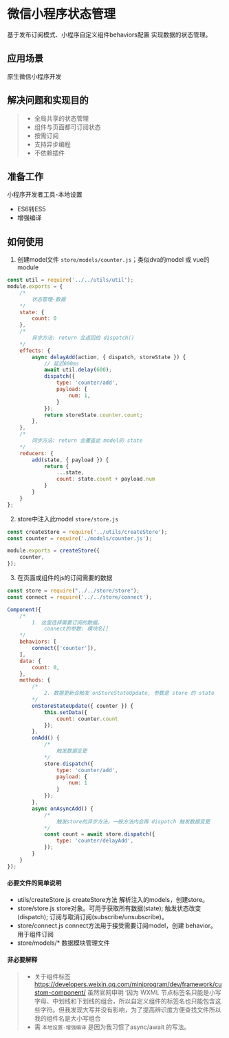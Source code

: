 # 微信小程序状态管理
基于发布订阅模式、小程序自定义组件behaviors配置 实现数据的状态管理。
   
## 应用场景
原生微信小程序开发

## 解决问题和实现目的
> * 全局共享的状态管理
> * 组件与页面都可订阅状态
> * 按需订阅
> * 支持异步编程
> * 不依赖插件

## 准备工作
小程序开发者工具-本地设置
* ES6转ES5
* 增强编译

## 如何使用
1. 创建model文件 `store/models/counter.js`；类似dva的model 或 vue的module
```javascript
const util = require('../../utils/util');
module.exports = {
    /* 
        状态管理-数据
    */
    state: {
        count: 0
    },
    /* 
        异步方法: return 会返回给 dispatch()
    */
    effects: {
        async delayAdd(action, { dispatch, storeState }) {
            // 延迟600ms
            await util.delay(600);
            dispatch({
                type: 'counter/add',
                payload: {
                    num: 1,
                }
            });
            return storeState.counter.count;
        },
    },
    /*
        同步方法: return 会覆盖此 model的 state
    */
    reducers: {
        add(state, { payload }) {
            return {
                ...state,
                count: state.count + payload.num
            }
        }
    }
};
```

2. store中注入此model `store/store.js`
```javascript
const createStore = require('../utils/createStore');
const counter = require('./models/counter.js');

module.exports = createStore({
    counter,
});
```

3. 在页面或组件的js的订阅需要的数据
```javascript
const store = require("../../store/store");
const connect = require('../../store/connect');

Component({
    /* 
        1. 这里选择需要订阅的数据。
            connect的参数: 模块名[]
    */
    behaviors: [
        connect(['counter']),
    ],
    data: {
        count: 0,
    },
    methods: {
        /*  
            2. 数据更新会触发 onStoreStateUpdate, 参数是 store 的 state
        */
        onStoreStateUpdate({ counter }) {
            this.setData({
                count: counter.count
            });
        },
        onAdd() {
            /* 
                触发数据变更
            */
            store.dispatch({
                type: 'counter/add',
                payload: {
                    num: 1
                }
            });
        },
        async onAsyncAdd() {
            /* 
                触发store的异步方法。一般方法内会再 dispatch 触发数据变更
            */
            const count = await store.dispatch({
                type: 'counter/delayAdd',
            });
        }
    }
});
```

#### 必要文件的简单说明
* utils/createStore.js createStore方法 解析注入的models，创建store。
* store/store.js store对象。可用于获取所有数据(state); 触发状态改变(dispatch); 订阅与取消订阅(subscribe/unsubscribe)。
* store/connect.js connect方法用于接受需要订阅model，创建 behavior。 用于组件订阅
* store/models/* 数据模块管理文件

#### 非必要解释
> * 关于组件标签 https://developers.weixin.qq.com/miniprogram/dev/framework/custom-component/ 虽然官网申明 ‘因为 WXML 节点标签名只能是小写字母、中划线和下划线的组合，所以自定义组件的标签名也只能包含这些字符。但我发现大写并没有影响，为了提高辨识度方便查找文件所以我的组件名是大小写组合
> * 需 `本地设置-增强编译` 是因为我习惯了async/await 的写法。




